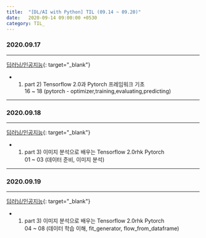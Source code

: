 ```yaml
---
title:  "[DL/AI with Python] TIL (09.14 ~ 09.20)"
date:   2020-09-14 09:00:00 +0530
category: TIL_  
---
```

### 2020.09.17
***  
[딥러닝/인공지능](https://business.fastcampus.co.kr/#){: target="_blank"}    
- 01. part 2) Tensorflow 2.0과 Pytorch 프레임워크 기초  
  16 ~ 18 (pytorch - optimizer,training,evaluating,predicting)
---  
### 2020.09.18
***  
[딥러닝/인공지능](https://business.fastcampus.co.kr/#){: target="_blank"}    
- 01. part 3) 이미지 분석으로 배우는 Tensorflow 2.0rhk Pytorch  
  01 ~ 03 (데이터 준비, 이미지 분석)
---  
### 2020.09.19
***  
[딥러닝/인공지능](https://business.fastcampus.co.kr/#){: target="_blank"}    
- 01. part 3) 이미지 분석으로 배우는 Tensorflow 2.0rhk Pytorch  
  04 ~ 08 (데이터 학습 이해, fit_generator, flow_from_dataframe)
  


  
